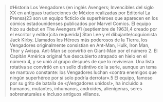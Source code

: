 > #Historia
>Los Vengadores (en inglés Avengers; Invencibles del siglo XX en antiguas traducciones de México realizadas por Editorial La Prensa)2​3​ son un equipo ficticio de superhéroes que aparecen en los cómics estadounidenses publicados por Marvel Comics. El equipo hizo su debut en The Avengers #1 (septiembre de 1963),4​ creado por el escritor y editor[cita requerida] Stan Lee y el dibujante/coguionista Jack Kirby. Llamados los Héroes más poderosos de la Tierra, los Vengadores originalmente consistían en Ant-Man, Hulk, Iron Man, Thor y Avispa. Ant-Man se convirtió en Giant-Man por el número 2. El Capitán América original fue descubierto atrapado en hielo en el número 4, y se unió al grupo después de que lo revivieran. Una lista rotativa se convirtió en un sello distintivo de la serie, aunque un tema se mantuvo constante: los Vengadores luchan «contra enemigos que ningún superhéroe por sí solo podría derrotar».5​ El equipo, famoso por su grito de batalla de «¡Vengadores unidos!», ha incluido a humanos, mutantes, inhumanos, androides, alienígenas, seres sobrenaturales e incluso antiguos villanos.